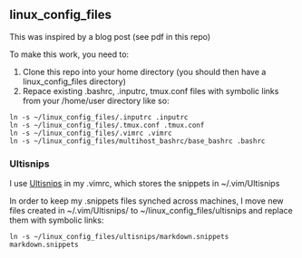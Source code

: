 ## linux_config_files

This was inspired by a blog post (see pdf in this repo)

To make this work, you need to:
1) Clone this repo into your home directory (you should then have a linux_config_files directory)
2) Repace existing .bashrc, .inputrc, tmux.conf files with symbolic links from your /home/user directory like so:

```shell
ln -s ~/linux_config_files/.inputrc .inputrc
ln -s ~/linux_config_files/.tmux.conf .tmux.conf
ln -s ~/linux_config_files/.vimrc .vimrc
ln -s ~/linux_config_files/multihost_bashrc/base_bashrc .bashrc
```

### Ultisnips
I use [Ultisnips](https://github.com/SirVer/ultisnips) in my .vimrc, which stores the snippets in ~/.vim/Ultisnips 

In order to keep my .snippets files synched across machines, I move new files created in ~/.vim/Ultisnips/ to ~/linux_config_files/ultisnips and replace them with symbolic links: 

```shell
ln -s ~/linux_config_files/ultisnips/markdown.snippets markdown.snippets
```

